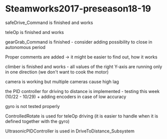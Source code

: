# Steamworks2017-preseason18-19

safeDrive_Command is finished and works

teleOp is finished and works

gearGrab_Command is finished - consider adding possibility to close in autonomous period

Proper comments are added -> it might be easier to find out, how it works

climber is finished and works - all values of the right Y-axis are running only in one direction (we don't want to cook the motor)




camera is working but multiple cameras cause high lag

the PID controller for driving to distance is implemented - testing this week (10/22 - 10/29) + adding encoders in case of low accuracy

gyro is not tested properly

ControlledRotate is used for teleOp driving (it is easier to handle when it is defined together with the gyro)

UltrasonicPIDController is used in DriveToDistance_Subsystem

